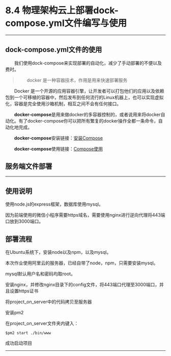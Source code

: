 # 8.4 物理架构云上部署dock-compose.yml文件编写与使用

---

## dock-compose.yml文件的使用
&emsp;&emsp;我们使用dock-compose来实现部署的自动化，减少了手动部署的不便以及费时。

> &emsp;&emsp;docker 是一种容器技术，作用是用来快速部署服务

&emsp;&emsp;Docker 是一个开源的应用容器引擎，让开发者可以打包他们的应用以及依赖包到一个可移植的容器中，然后发布到任何流行的Linux机器上，也可以实现虚拟化，容器是完全使用沙箱机制，相互之间不会有任何接口。

&emsp;&emsp;**docker-compose**是用来做docker的多容器控制的，或者说用来将docker自动化。有了docker-compose你可以把所有繁复的docker操作全都一条命令，自动化地完成。

&emsp;&emsp;**docker-compose**安装链接：[安装Compose][1]

&emsp;&emsp;**docker-compose**使用链接：[Compose使用][2]


## 服务端文件部署

---

## 使用说明

使用node.js的express框架，数据库使用mysql。

因为前端使用的微信小程序需要https域名，需要使用nginx进行逆向代理将443端口放到3000端口。

## 部署流程

在Ubuntu系统下，安装node以及npm，以及mysql。

本次作业使用阿里云的服务器，已经自带了node，npm，只需要安装mysql。

mysql默认用户名和密码均取root。

安装nginx，并修改nginx目录下的config文件，将443端口代理至3000端口，并且设置https证书

将project_on_server中的代码拷贝至服务器

安装pm2

在project_on_server文件夹内键入：

``` $pm2 start ./bin/www ```

成功启动项目


----------


  [1]: http://www.widuu.com/docker/compose/install.html
  [2]: https://blog.csdn.net/chinrui/article/details/79155688